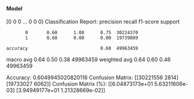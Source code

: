#### Model
[0 0 0 ... 0 0 0]
Classification Report:
              precision    recall  f1-score   support

           0       0.60      1.00      0.75  30224370
           1       0.68      0.00      0.00  19739089

    accuracy                           0.60  49963459
   macro avg       0.64      0.50      0.38  49963459
weighted avg       0.64      0.60      0.46  49963459

Accuracy: 0.6049945020820116
Confusion Matrix:
[[30221556     2814]
 [19733027     6062]]
Confusion Matrix (%):
[[6.04873173e+01 5.63211606e-03]
 [3.94949177e+01 1.21328669e-02]]
